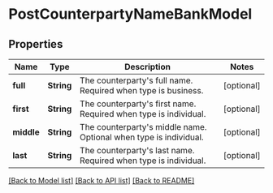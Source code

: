 # PostCounterpartyNameBankModel

## Properties
Name | Type | Description | Notes
------------ | ------------- | ------------- | -------------
**full** | **String** | The counterparty&#39;s full name. Required when type is business. | [optional] 
**first** | **String** | The counterparty&#39;s first name. Required when type is individual. | [optional] 
**middle** | **String** | The counterparty&#39;s middle name. Optional when type is individual. | [optional] 
**last** | **String** | The counterparty&#39;s last name. Required when type is individual. | [optional] 

[[Back to Model list]](../README.md#documentation-for-models) [[Back to API list]](../README.md#documentation-for-api-endpoints) [[Back to README]](../README.md)


